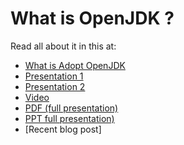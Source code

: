 # What is OpenJDK ?

Read all about it in this at:  
* [What is Adopt OpenJDK](https://java.net/projects/adoptopenjdk/pages/AdoptOpenJDK#Getting_Started)
* [Presentation 1](http://bit.ly/1lZtesx)
* [Presentation 2](http://www.slideshare.net/neomatrix369/how-is-java-jvm-built-adopt-openjdk-is-your-answer)
* [Video](http://www.youtube.com/watch?v=Cvyo0rfSQsw)
* [PDF (full presentation)](http://bit.ly/16QUelB)
* [PPT full presentation)](http://bit.ly/1aXtErZ)
* [Recent blog post]
